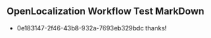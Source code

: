 ## OpenLocalization Workflow Test MarkDown
* 0e183147-2f46-43b8-932a-7693eb329bdc thanks!

<!--HONumber=Aug16_HO4-->



